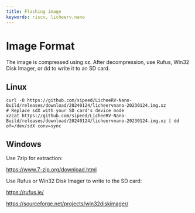 ```yaml
---
title: Flashing image
keywords: riscv, licheerv,nano
---
```


# Image Format

The image is compressed using xz. After decompression, use Rufus, Win32 Disk Imager, or dd to write it to an SD card.

## Linux

```
curl -O https://github.com/sipeed/LicheeRV-Nano-Build/releases/download/20240124/licheervnano-20230124.img.xz
# Replace sdX with your SD card's device node
xzcat https://github.com/sipeed/LicheeRV-Nano-Build/releases/download/20240124/licheervnano-20230124.img.xz | dd of=/dev/sdX conv=sync
```

## Windows

Use 7zip for extraction:

https://www.7-zip.org/download.html

Use Rufus or Win32 Disk Imager to write to the SD card:

https://rufus.ie/

https://sourceforge.net/projects/win32diskimager/
